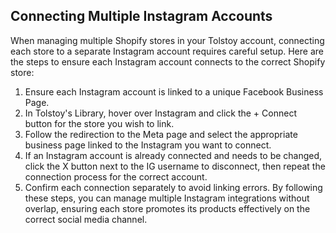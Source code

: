 ## Connecting Multiple Instagram Accounts
When managing multiple Shopify stores in your Tolstoy account, connecting each store to a separate Instagram account requires careful setup. Here are the steps to ensure each Instagram account connects to the correct Shopify store:
1. Ensure each Instagram account is linked to a unique Facebook Business Page.
2. In Tolstoy's Library, hover over Instagram and click the + Connect button for the store you wish to link.
3. Follow the redirection to the Meta page and select the appropriate business page linked to the Instagram you want to connect.
4. If an Instagram account is already connected and needs to be changed, click the X button next to the IG username to disconnect, then repeat the connection process for the correct account.
5. Confirm each connection separately to avoid linking errors.
By following these steps, you can manage multiple Instagram integrations without overlap, ensuring each store promotes its products effectively on the correct social media channel.